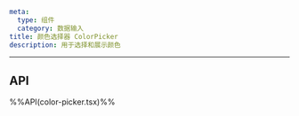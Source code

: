 ```yaml
meta:
  type: 组件
  category: 数据输入
title: 颜色选择器 ColorPicker
description: 用于选择和展示颜色
```
---

<!--@include: ./__demo__/basic.md-->

<!--@include: ./__demo__/size.md-->

<!--@include: ./__demo__/disabled.md-->

<!--@include: ./__demo__/format.md-->

<!--@include: ./__demo__/colors.md-->

<!--@include: ./__demo__/trigger.md-->

<!--@include: ./__demo__/trigger-element.md-->

<!--@include: ./__demo__/only-panel.md-->

## API

%%API(color-picker.tsx)%%
